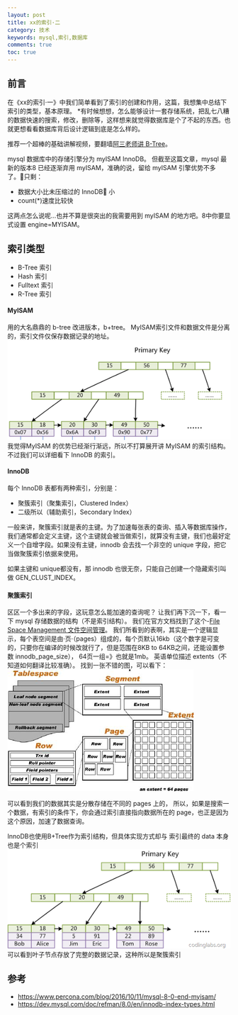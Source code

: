 ```yaml
---
layout: post
title: xx的索引·二
category: 技术
keywords: mysql,索引,数据库
comments: true
toc: true
---
```


## 前言
在《xx的索引·一》中我们简单看到了索引的创建和作用，这篇，我想集中总结下索引的类型，基本原理。
*有时候想想，怎么能够设计一套存储系统，把乱七八糟的数据快速的搜索，修改，删除等，这样想来就觉得数据库是个了不起的东西。也就更想看看数据库背后设计逻辑到底是怎么样的。

推荐一个超棒的基础讲解视频，要翻墙[阿三老师讲 B-Tree](https://www.youtube.com/watch?v=aZjYr87r1b8)。

mysql 数据库中的存储引擎分为 myISAM InnoDB。
但截至这篇文章，mysql 最新的版本8 已经逐渐弃用 myISAM，准确的说，留给 myISAM 引擎优势不多了。只剩：

- 数据大小比未压缩过的 InnoDB 小
- count(*)速度比较快
  
这两点怎么说呢...也并不算是很突出的我需要用到 myISAM 的地方吧。8中你要显式设置 engine=MYISAM。

## 索引类型
- B-Tree 索引
- Hash 索引
- Fulltext 索引
- R-Tree 索引

#### MyISAM
用的大名鼎鼎的 b-tree 改进版本，b+tree。
MyISAM索引文件和数据文件是分离的，索引文件仅保存数据记录的地址。
![myisam](/assets/img/trees/myisam.png)
我觉得MyISAM 的优势已经渐行渐远，所以不打算展开讲 MyISAM 的索引结构。
不过我们可以详细看下 InnoDB 的索引。

#### InnoDB
每个 InnoDB 表都有两种索引，分别是：
- 聚簇索引（聚集索引，Clustered Index）
- 二级所以（辅助索引，Secondary Index）
  
一般来讲，聚簇索引就是表的主键。为了加速每张表的查询、插入等数据库操作，我们通常都会定义主键，这个主键就会被当做索引，就算没有主键，我们也最好定义一个自增字段。如果没有主键，innodb 会去找一个非空的 unique 字段，把它当做聚簇索引依据来使用。

如果主键和 unique都没有，那 innodb 也很无奈，只能自己创建一个隐藏索引叫做 GEN_CLUST_INDEX。

#### 聚簇索引
区区一个多出来的字段，这玩意怎么能加速的查询呢？
让我们再下沉一下，看一下 mysql 存储数据的结构（不是索引结构）。
我们在官方文档找到了这个-[File Space Management 文件空间管理](https://dev.mysql.com/doc/refman/8.0/en/innodb-file-space.html)。
我们所看到的表啊，其实是一个逻辑显示，每个表空间是由·页·（pages）组成的，每个页默认16kb（这个数字是可变的，只要你在编译的时候改就行了，但是范围在8KB to 64KB之间，还能设置参数 innodb_page_size），
64页一组=》也就是1mb。
英语单位描述 extents（不知道如何翻译比较准确）。
找到一张不错的图，可以看下：
![存储结构](/assets/img/trees/data-s.jpg)

可以看到我们的数据其实是分散存储在不同的 pages 上的，
所以，如果是搜索一个数据，有索引的条件下，你会通过索引直接指向数据所在的 page，也正是因为这个原因，加速了数据查询。


InnoDB也使用B+Tree作为索引结构，但具体实现方式却与
索引最终的 data 本身也是个索引
![innodb](/assets/img/trees/innodb.png)
可以看到叶子节点存放了完整的数据记录，这种所以是聚簇索引



## 参考
- https://www.percona.com/blog/2016/10/11/mysql-8-0-end-myisam/
- https://dev.mysql.com/doc/refman/8.0/en/innodb-index-types.html